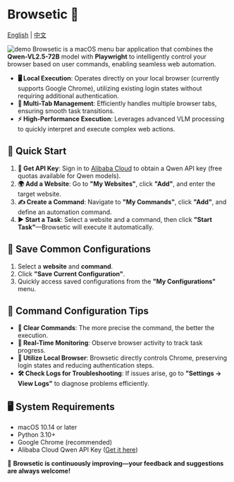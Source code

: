 # Browsetic 🚀

[English](./README.md) | [中文](./README_CN.md) 

![demo](https://github.com/WhereAreMySOCKS/NewsFilter-client/blob/main/demo/demo.gif)
Browsetic is a macOS menu bar application that combines the **Qwen-VL2.5-72B** model with **Playwright** to intelligently control your browser based on user commands, enabling seamless web automation.
- **🖥️ Local Execution**: Operates directly on your local browser (currently supports Google Chrome), utilizing existing login states without requiring additional authentication.
- **📑 Multi-Tab Management**: Efficiently handles multiple browser tabs, ensuring smooth task transitions.
- **⚡ High-Performance Execution**: Leverages advanced VLM processing to quickly interpret and execute complex web actions.

## 🚀 Quick Start

1. **🔑 Get API Key**: Sign in to [Alibaba Cloud](https://account.aliyun.com/) to obtain a Qwen API key (free quotas available for Qwen models).
2. **🌍 Add a Website**: Go to **"My Websites"**, click **"Add"**, and enter the target website.
3. **✍️ Create a Command**: Navigate to **"My Commands"**, click **"Add"**, and define an automation command.
4. **▶️ Start a Task**: Select a website and a command, then click **"Start Task"**—Browsetic will execute it automatically.

## 💾 Save Common Configurations

1. Select a **website** and **command**.
2. Click **"Save Current Configuration"**.
3. Quickly access saved configurations from the **"My Configurations"** menu.

## 🎯 Command Configuration Tips

- **📌 Clear Commands**: The more precise the command, the better the execution.
- **👀 Real-Time Monitoring**: Observe browser activity to track task progress.
- **🔄 Utilize Local Browser**: Browsetic directly controls Chrome, preserving login states and reducing authentication steps.
- **🛠️ Check Logs for Troubleshooting**: If issues arise, go to **"Settings → View Logs"** to diagnose problems efficiently.

## 🖥️ System Requirements

- macOS 10.14 or later
- Python 3.10+
- Google Chrome (recommended)
- Alibaba Cloud Qwen API Key ([Get it here](https://account.aliyun.com/))

📢 **Browsetic is continuously improving—your feedback and suggestions are always welcome!**

